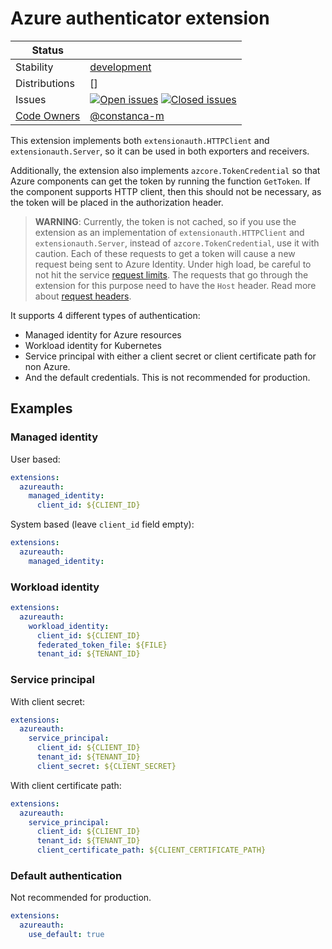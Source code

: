 # Azure authenticator extension
<!-- status autogenerated section -->
| Status        |           |
| ------------- |-----------|
| Stability     | [development]  |
| Distributions | [] |
| Issues        | [![Open issues](https://img.shields.io/github/issues-search/open-telemetry/opentelemetry-collector-contrib?query=is%3Aissue%20is%3Aopen%20label%3Aextension%2Fazureauth%20&label=open&color=orange&logo=opentelemetry)](https://github.com/open-telemetry/opentelemetry-collector-contrib/issues?q=is%3Aopen+is%3Aissue+label%3Aextension%2Fazureauth) [![Closed issues](https://img.shields.io/github/issues-search/open-telemetry/opentelemetry-collector-contrib?query=is%3Aissue%20is%3Aclosed%20label%3Aextension%2Fazureauth%20&label=closed&color=blue&logo=opentelemetry)](https://github.com/open-telemetry/opentelemetry-collector-contrib/issues?q=is%3Aclosed+is%3Aissue+label%3Aextension%2Fazureauth) |
| [Code Owners](https://github.com/open-telemetry/opentelemetry-collector-contrib/blob/main/CONTRIBUTING.md#becoming-a-code-owner)    | [@constanca-m](https://www.github.com/constanca-m) |

[development]: https://github.com/open-telemetry/opentelemetry-collector/blob/main/docs/component-stability.md#development
<!-- end autogenerated section -->

This extension implements both `extensionauth.HTTPClient` and `extensionauth.Server`, so it can be used in both exporters and receivers.

Additionally, the extension also implements `azcore.TokenCredential` so that Azure components can get the token by running the function `GetToken`. If the component supports HTTP client, then this should not be necessary, as the token will be placed in the authorization header.

> **WARNING**: Currently, the token is not cached, so if you use the extension as an implementation of `extensionauth.HTTPClient` and `extensionauth.Server`, instead of `azcore.TokenCredential`, use it with caution. Each of these requests to get a token will cause a new request being sent to Azure Identity. Under high load, be careful to not hit the service [request limits](https://learn.microsoft.com/en-us/entra/identity/users/directory-service-limits-restrictions). The requests that go through the extension for this purpose need to have the `Host` header. Read more about [request headers](https://learn.microsoft.com/en-us/azure/azure-app-configuration/rest-api-headers#request-headers).

It supports 4 different types of authentication:
- Managed identity for Azure resources
- Workload identity for Kubernetes
- Service principal with either a client secret or client certificate path for non Azure.
- And the default credentials. This is not recommended for production.

## Examples

### Managed identity

User based:
```yaml
extensions:
  azureauth:
    managed_identity:
      client_id: ${CLIENT_ID}
```

System based (leave `client_id` field empty):
```yaml
extensions:
  azureauth:
    managed_identity:
```

### Workload identity

```yaml
extensions:
  azureauth:
    workload_identity:
      client_id: ${CLIENT_ID}
      federated_token_file: ${FILE}
      tenant_id: ${TENANT_ID}
```

### Service principal

With client secret:
```yaml
extensions:
  azureauth:
    service_principal:
      client_id: ${CLIENT_ID}
      tenant_id: ${TENANT_ID}
      client_secret: ${CLIENT_SECRET}
```

With client certificate path:
```yaml
extensions:
  azureauth:
    service_principal:
      client_id: ${CLIENT_ID}
      tenant_id: ${TENANT_ID}
      client_certificate_path: ${CLIENT_CERTIFICATE_PATH}
```

### Default authentication

Not recommended for production.
```yaml
extensions:
  azureauth:
    use_default: true
```